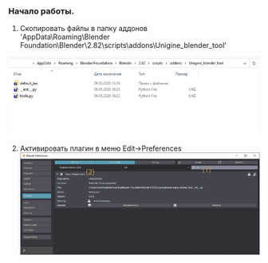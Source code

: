 ### Начало работы.
1. Скопировать файлы в папку аддонов   
'AppData\Roaming\Blender Foundation\Blender\2.82\scripts\addons\Unigine_blender_tool'  
    
![](/wiki/wiki_2.jpg)  
   
2. Активировать плагин в меню Edit->Preferences   
![](/wiki/wiki_3.jpg)  
